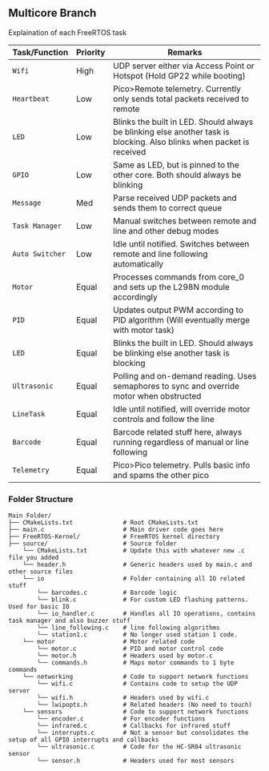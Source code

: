 ## Multicore Branch

Explaination of each FreeRTOS task

| **Task/Function**   | **Priority** | **Remarks**                                                                                          |
|---------------------|--------------|----------------------------------------------------------------------------------------------------------|
| `Wifi`              | High         | UDP server either via Access Point or Hotspot (Hold GP22 while booting)                                       |
| `Heartbeat`         | Low          | Pico>Remote telemetry. Currently only sends total packets received to remote    |
| `LED`               | Low          | Blinks the built in LED. Should always be blinking else another task is blocking. Also blinks when packet is received    |
| `GPIO`              | Low          | Same as LED, but is pinned to the other core. Both should always be blinking    |
| `Message`           | Med          | Parse received UDP packets and sends them to correct queue |
| `Task Manager`      | Low          | Manual switches between remote and line and other debug modes|
| `Auto Switcher`     | Low          | Idle until notified. Switches between remote and line following automatically   |
| `Motor`             | Equal        | Processes commands from core_0 and sets up the L298N module accordingly  |
| `PID`               | Equal        | Updates output PWM according to PID algorithm (Will eventually merge with motor task)|
| `LED`               | Equal        | Blinks the built in LED. Should always be blinking else another task is blocking    |
| `Ultrasonic`        | Equal        | Polling and on-demand reading. Uses semaphores to sync and override motor when obstructed    |
| `LineTask`          | Equal        | Idle until notified, will override motor controls and follow the line    |
| `Barcode`           | Equal        | Barcode related stuff here, always running regardless of manual or line following    |
| `Telemetry`         | Equal        | Pico>Pico telemetry. Pulls basic info and spams the other pico    |


### Folder Structure
    Main Folder/
    ├── CMakeLists.txt              # Root CMakeLists.txt
    ├── main.c                      # Main driver code goes here
    ├── FreeRTOS-Kernel/            # FreeRTOS kernel directory
    ├── source/                     # Source folder
        └── CMakeLists.txt          # Update this with whatever new .c file you added
        └── header.h                # Generic headers used by main.c and other source files
        └── io                      # Folder containing all IO related stuff
            └── barcodes.c          # Barcode logic
            └── blink.c             # For custom LED flashing patterns. Used for basic IO
            └── io_handler.c        # Handles all IO operations, contains task manager and also buzzer stuff
            └── line_following.c    # line following algorithms
            └── station1.c          # No longer used station 1 code.     
        └── motor                   # Motor related code
            └── motor.c             # PID and motor control code
            └── motor.h             # Headers used by motor.c
            └── commands.h          # Maps motor commands to 1 byte commands
        └── networking              # Code to support network functions
            └── wifi.c              # Contains code to setup the UDP server
            └── wifi.h              # Headers used by wifi.c
            └── lwipopts.h          # Related headers (No need to touch)
        └── sensors                 # Code to support network functions
            └── encoder.c           # For encoder functions
            └── infrared.c          # Callbacks for infrared stuff
            └── interrupts.c        # Not a sensor but consolidates the setup of all GPIO interrupts and callbacks
            └── ultrasonic.c        # Code for the HC-SR04 ultrasonic sensor
            └── sensor.h            # Headers used for most sensors



